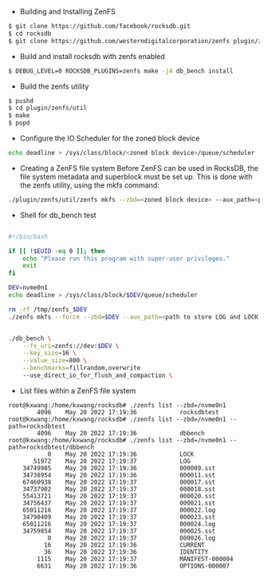 - Building and Installing ZenFS
```bash
$ git clone https://github.com/facebook/rocksdb.git
$ cd rocksdb
$ git clone https://github.com/westerndigitalcorporation/zenfs plugin/zenfs
```
- Build and install rocksdb with zenfs enabled
```bash
$ DEBUG_LEVEL=0 ROCKSDB_PLUGINS=zenfs make -j4 db_bench install
```
- Build the zenfs utility
```bash
$ pushd
$ cd plugin/zenfs/util
$ make
$ popd
```
- Configure the IO Scheduler for the zoned block device
```bash
echo deadline > /sys/class/block/<zoned block device>/queue/scheduler
```
- Creating a ZenFS file system
    Before ZenFS can be used in RocksDB, the file system metadata and superblock must be set up. This is done with the zenfs utility, using the mkfs command:
```bash
./plugin/zenfs/util/zenfs mkfs --zbd=<zoned block device> --aux_path=<path to store LOG and LOCK files>
```
- Shell for db_bench test
```bash

#!/bin/bash

if [[ !$EUID -eq 0 ]]; then
	echo "Please run this program with super-user privileges."
	exit
fi

DEV=nvme0n1
echo deadline > /sys/class/block/$DEV/queue/scheduler

rm -rf /tmp/zenfs_$DEV
./zenfs mkfs --force --zbd=$DEV --aux_path=<path to store LOG and LOCK files>


./db_bench \
    --fs_uri=zenfs://dev:$DEV \
    --key_size=16 \
    --value_size=800 \
    --benchmarks=fillrandom,overwrite
    --use_direct_io_for_flush_and_compaction \
```
- List files within a ZenFS file system
```
root@kxwang:/home/kxwang/rocksdb# ./zenfs list --zbd=/nvme0n1
        4096	May 20 2022 17:19:36            rocksdbtest                     
root@kxwang:/home/kxwang/rocksdb# ./zenfs list --zbd=/nvme0n1 --path=rocksdbtest
        4096	May 20 2022 17:19:36            dbbench                         
root@kxwang:/home/kxwang/rocksdb# ./zenfs list --zbd=/nvme0n1 --path=rocksdbtest/dbbench
           0	May 20 2022 17:19:36            LOCK                            
       51972	May 20 2022 17:19:37            LOG                             
    34749985	May 20 2022 17:19:36            000009.sst                      
    34738954	May 20 2022 17:19:36            000011.sst                      
    67460938	May 20 2022 17:19:37            000017.sst                      
    34737902	May 20 2022 17:19:37            000018.sst                      
    55413721	May 20 2022 17:19:37            000020.sst                      
    34756437	May 20 2022 17:19:37            000021.sst                      
    65011216	May 20 2022 17:19:37            000022.log                      
    34790409	May 20 2022 17:19:37            000023.sst                      
    65011216	May 20 2022 17:19:37            000024.log                      
    34759854	May 20 2022 17:19:37            000025.sst                      
           0	May 20 2022 17:19:37            000026.log                      
          16	May 20 2022 17:19:36            CURRENT                         
          36	May 20 2022 17:19:36            IDENTITY                        
        1115	May 20 2022 17:19:37            MANIFEST-000004                 
        6631	May 20 2022 17:19:36            OPTIONS-000007                  
```
